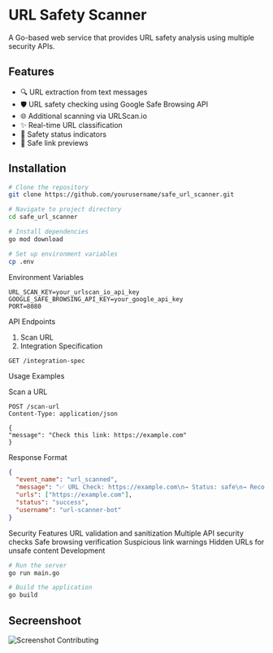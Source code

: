 # URL Safety Scanner

A Go-based web service that provides URL safety analysis using multiple security APIs.

## Features

- 🔍 URL extraction from text messages
- 🛡️ URL safety checking using Google Safe Browsing API
- 🌐 Additional scanning via URLScan.io
- ✨ Real-time URL classification
- 🚦 Safety status indicators
- 🔗 Safe link previews

## Installation

```bash
# Clone the repository
git clone https://github.com/yourusername/safe_url_scanner.git

# Navigate to project directory
cd safe_url_scanner

# Install dependencies
go mod download

# Set up environment variables
cp .env
```

Environment Variables

```
URL_SCAN_KEY=your_urlscan_io_api_key
GOOGLE_SAFE_BROWSING_API_KEY=your_google_api_key
PORT=8080
```

API Endpoints

1. Scan URL
2. Integration Specification

```HTTP
GET /integration-spec
```

Usage Examples

Scan a URL

```HTTP
POST /scan-url
Content-Type: application/json

{
"message": "Check this link: https://example.com"
}
```

Response Format

```json
{
  "event_name": "url_scanned",
  "message": "✅ URL Check: https://example.com\n→ Status: safe\n→ Recommendation: This link appears safe",
  "urls": ["https://example.com"],
  "status": "success",
  "username": "url-scanner-bot"
}
```

Security Features
URL validation and sanitization
Multiple API security checks
Safe browsing verification
Suspicious link warnings
Hidden URLs for unsafe content
Development

```bash
# Run the server
go run main.go

# Build the application
go build

```

## Secreenshoot
![Screenshot](https://i.imgur.com/qSzsyJq.png)
Contributing
